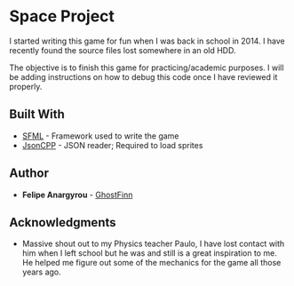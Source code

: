 # Space Project

I started writing this game for fun when I was back in school in 2014. I have recently found the source files lost somewhere in an old HDD.

The objective is to finish this game for practicing/academic purposes. I will be adding instructions on how to debug this code once I have reviewed it properly.


## Built With

* [SFML](https://www.sfml-dev.org/) - Framework used to write the game
* [JsonCPP](https://github.com/open-source-parsers/jsoncpp) - JSON reader; Required to load sprites


## Author

* **Felipe Anargyrou** - [GhostFinn](https://github.com/GhostFinn)


## Acknowledgments

* Massive shout out to my Physics teacher Paulo, I have lost contact with him when I left school but he was and still is a great inspiration to me. He helped me figure out some of the mechanics for the game all those years ago.

